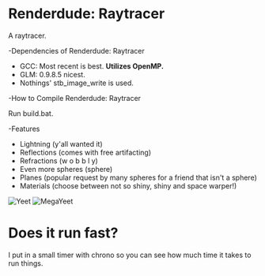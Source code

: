 # Renderdude: Raytracer
A raytracer.

-Dependencies of Renderdude: Raytracer

* GCC: Most recent is best. **Utilizes OpenMP.**
* GLM: 0.9.8.5 nicest.
* Nothings' stb_image_write is used.

-How to Compile Renderdude: Raytracer

Run build.bat.

-Features

* Lightning (y'all wanted it)
* Reflections (comes with free artifacting)
* Refractions (w o b b l y)
* Even more spheres (sphere)
* Planes (popular request by many spheres for a friend that isn't a sphere)
* Materials (choose between not so shiny, shiny and space warper!)

![Yeet](https://cdn.discordapp.com/attachments/103875996138102784/556928310354116608/render.png)
![MegaYeet](https://cdn.discordapp.com/attachments/386259864416157697/556327937687814185/render.png)

# Does it run fast?
I put in a small timer with chrono so you can see how much time it takes to run things.
